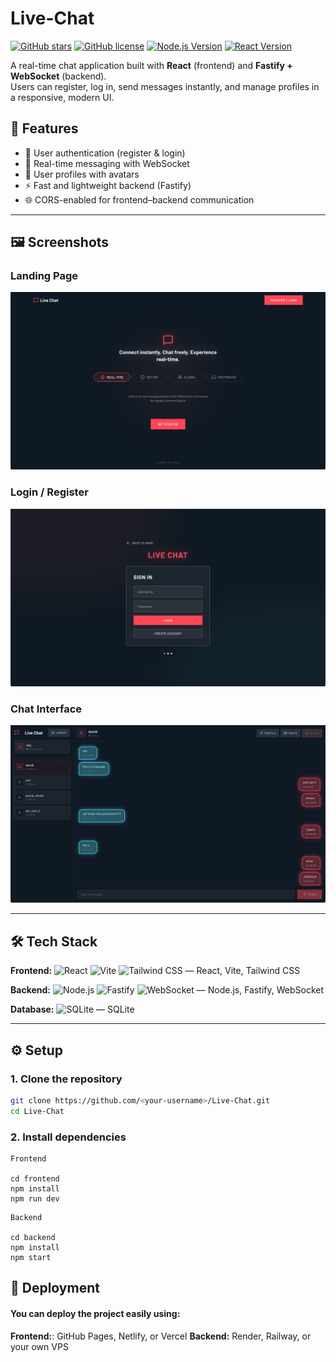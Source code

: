 # Live-Chat

[![GitHub stars](https://img.shields.io/github/stars/your-username/Live-Chat?style=social)](https://github.com/your-username/Live-Chat) [![GitHub license](https://img.shields.io/github/license/your-username/Live-Chat)](https://github.com/your-username/Live-Chat/blob/main/LICENSE) [![Node.js Version](https://img.shields.io/badge/node-%3E%3D%2020.0.0-green)](https://nodejs.org/) [![React Version](https://img.shields.io/badge/react-18.2.0-blue)](https://reactjs.org/)

A real-time chat application built with **React** (frontend) and **Fastify + WebSocket** (backend).  
Users can register, log in, send messages instantly, and manage profiles in a responsive, modern UI.

## 🚀 Features

- 🔐 User authentication (register & login)
- 💬 Real-time messaging with WebSocket
- 👤 User profiles with avatars
- ⚡ Fast and lightweight backend (Fastify)
- 🌐 CORS-enabled for frontend–backend communication

---

## 🖼️ Screenshots

### Landing Page  
![Profile Screenshot](./front/src/assets/landingPage.png)

### Login / Register  
![Login Screenshot](./front/src/assets/LoginRegister.png)

### Chat Interface  
![Chat Screenshot](./front/src/assets/ChatUI.png)

---

## 🛠️ Tech Stack

**Frontend:** ![React](https://img.shields.io/badge/React-61DAFB?logo=react&logoColor=white&style=flat-square) ![Vite](https://img.shields.io/badge/Vite-646cff?logo=vite&logoColor=white&style=flat-square) ![Tailwind CSS](https://img.shields.io/badge/Tailwind%20CSS-06B6D4?logo=tailwindcss&logoColor=white&style=flat-square) — React, Vite, Tailwind CSS

**Backend:** ![Node.js](https://img.shields.io/badge/Node.js-339933?logo=node.js&logoColor=white&style=flat-square) ![Fastify](https://img.shields.io/badge/Fastify-000000?logo=fastify&logoColor=white&style=flat-square) ![WebSocket](https://img.shields.io/badge/WebSocket-007ACC?logo=websocket&logoColor=white&style=flat-square) — Node.js, Fastify, WebSocket

**Database:** ![SQLite](https://img.shields.io/badge/SQLite-003B57?logo=sqlite&logoColor=white&style=flat-square) — SQLite

---

## ⚙️ Setup

### 1. Clone the repository
```bash
git clone https://github.com/<your-username>/Live-Chat.git
cd Live-Chat
```

### 2. Install dependencies
```
Frontend

cd frontend
npm install
npm run dev
```
```
Backend

cd backend
npm install
npm start
```

## 📡 Deployment

#### You can deploy the project easily using:

**Frontend:**: GitHub Pages, Netlify, or Vercel
**Backend:** Render, Railway, or your own VPS